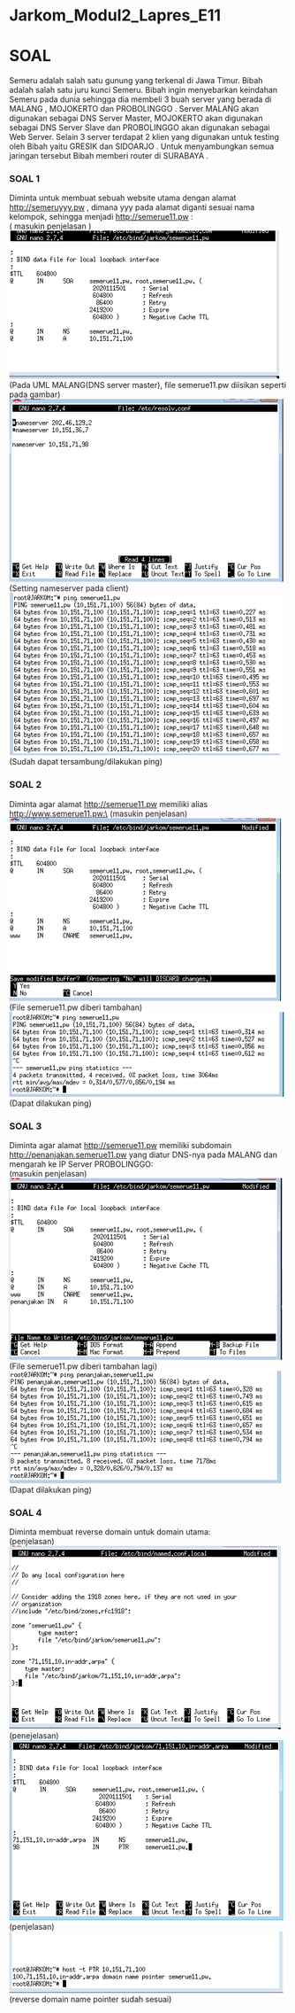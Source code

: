 # Jarkom_Modul2_Lapres_E11

# SOAL

Semeru adalah salah satu gunung yang terkenal di Jawa Timur. Bibah adalah salah satu juru kunci
Semeru. Bibah ingin menyebarkan keindahan Semeru pada dunia sehingga dia membeli 3 buah server
yang berada di MALANG , MOJOKERTO dan PROBOLINGGO . Server MALANG akan digunakan
sebagai DNS Server Master, MOJOKERTO akan digunakan sebagai DNS Server Slave dan
PROBOLINGGO akan digunakan sebagai Web Server. Selain 3 server terdapat 2 klien yang digunakan
untuk testing oleh Bibah yaitu GRESIK dan SIDOARJO . Untuk menyambungkan semua jaringan
tersebut Bibah memberi router di SURABAYA .

### SOAL 1
Diminta untuk membuat sebuah website utama dengan alamat http://semeruyyy.pw , dimana yyy pada alamat diganti sesuai nama kelompok, sehingga menjadi http://semerue11.pw :\
( masukin penjelasan )\
![soal1A](https://github.com/beruangsakti/Jarkom_Modul2_Lapres_E11/blob/main/Screenshoot/1A.PNG)\
(Pada UML MALANG(DNS server master), file semerue11.pw diisikan seperti pada gambar)\
![soal1B](https://github.com/beruangsakti/Jarkom_Modul2_Lapres_E11/blob/main/Screenshoot/1B.PNG)\
(Setting nameserver pada client)\
![soal1C](https://github.com/beruangsakti/Jarkom_Modul2_Lapres_E11/blob/main/Screenshoot/1C.PNG)\
(Sudah dapat tersambung/dilakukan ping)

### SOAL 2
Diminta agar alamat http://semerue11.pw memiliki alias http://www.semerue11.pw:\
(masukin penjelasan)\
![soal2A](https://github.com/beruangsakti/Jarkom_Modul2_Lapres_E11/blob/main/Screenshoot/2A.PNG)\
(File semerue11.pw diberi tambahan)\
![soal2B](https://github.com/beruangsakti/Jarkom_Modul2_Lapres_E11/blob/main/Screenshoot/2B.PNG)\
(Dapat dilakukan ping)

### SOAL 3
Diminta agar alamat http://semerue11.pw memiliki subdomain http://penanjakan.semerue11.pw
yang diatur DNS-nya pada MALANG dan mengarah ke IP Server PROBOLINGGO:\
(masukin penjelasan)\
![soal3A](https://github.com/beruangsakti/Jarkom_Modul2_Lapres_E11/blob/main/Screenshoot/3A.PNG)\
(File semerue11.pw diberi tambahan lagi)\
![soal3B](https://github.com/beruangsakti/Jarkom_Modul2_Lapres_E11/blob/main/Screenshoot/3B.PNG)\
(Dapat dilakukan ping)

### SOAL 4
Diminta membuat reverse domain untuk domain utama:\
(penjelasan)\
![soal4A](https://github.com/beruangsakti/Jarkom_Modul2_Lapres_E11/blob/main/Screenshoot/4A.PNG)\
(penejelasan)\
![soal4B](https://github.com/beruangsakti/Jarkom_Modul2_Lapres_E11/blob/main/Screenshoot/4B.PNG)\
(penjelasan)\
![soal4C](https://github.com/beruangsakti/Jarkom_Modul2_Lapres_E11/blob/main/Screenshoot/4C.jpg)\
(reverse domain name pointer sudah sesuai)



